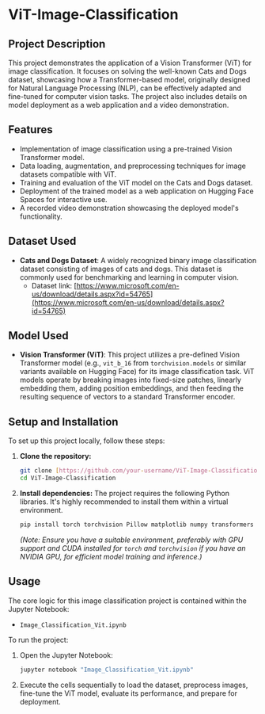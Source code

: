 # ViT-Image-Classification

## Project Description
This project demonstrates the application of a Vision Transformer (ViT) for image classification. It focuses on solving the well-known Cats and Dogs dataset, showcasing how a Transformer-based model, originally designed for Natural Language Processing (NLP), can be effectively adapted and fine-tuned for computer vision tasks. The project also includes details on model deployment as a web application and a video demonstration.

## Features
* Implementation of image classification using a pre-trained Vision Transformer model.
* Data loading, augmentation, and preprocessing techniques for image datasets compatible with ViT.
* Training and evaluation of the ViT model on the Cats and Dogs dataset.
* Deployment of the trained model as a web application on Hugging Face Spaces for interactive use.
* A recorded video demonstration showcasing the deployed model's functionality.

## Dataset Used
* **Cats and Dogs Dataset**: A widely recognized binary image classification dataset consisting of images of cats and dogs. This dataset is commonly used for benchmarking and learning in computer vision.
    * Dataset link: [https://www.microsoft.com/en-us/download/details.aspx?id=54765](https://www.microsoft.com/en-us/download/details.aspx?id=54765)

## Model Used
* **Vision Transformer (ViT)**: This project utilizes a pre-defined Vision Transformer model (e.g., `vit_b_16` from `torchvision.models` or similar variants available on Hugging Face) for its image classification task. ViT models operate by breaking images into fixed-size patches, linearly embedding them, adding position embeddings, and then feeding the resulting sequence of vectors to a standard Transformer encoder.

## Setup and Installation
To set up this project locally, follow these steps:

1.  **Clone the repository:**
    ```bash
    git clone [https://github.com/your-username/ViT-Image-Classification.git](https://github.com/your-username/ViT-Image-Classification.git)
    cd ViT-Image-Classification
    ```
2.  **Install dependencies:**
    The project requires the following Python libraries. It's highly recommended to install them within a virtual environment.
    ```bash
    pip install torch torchvision Pillow matplotlib numpy transformers datasets accelerate evaluate
    ```
    *(Note: Ensure you have a suitable environment, preferably with GPU support and CUDA installed for `torch` and `torchvision` if you have an NVIDIA GPU, for efficient model training and inference.)*

## Usage
The core logic for this image classification project is contained within the Jupyter Notebook:
* `Image_Classification_Vit.ipynb`

To run the project:
1.  Open the Jupyter Notebook:
    ```bash
    jupyter notebook "Image_Classification_Vit.ipynb"
    ```
2.  Execute the cells sequentially to load the dataset, preprocess images, fine-tune the ViT model, evaluate its performance, and prepare for deployment.

